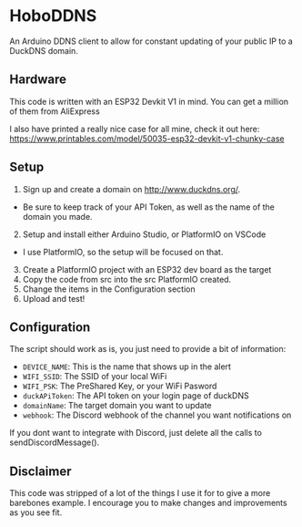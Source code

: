 # HoboDDNS
An Arduino DDNS client to allow for constant updating of your public IP to a DuckDNS domain.

## Hardware
This code is written with an ESP32 Devkit V1 in mind. You can get a million of them from AliExpress

I also have printed a really nice case for all mine, check it out here:
https://www.printables.com/model/50035-esp32-devkit-v1-chunky-case

## Setup
1. Sign up and create a domain on http://www.duckdns.org/.
- Be sure to keep track of your API Token, as well as the name of the domain you made.
2. Setup and install either Arduino Studio, or PlatformIO on VSCode
- I use PlatformIO, so the setup will be focused on that.
3. Create a PlatformIO project with an ESP32 dev board as the target
4. Copy the code from src into the src PlatformIO created.
5. Change the items in the Configuration section
6. Upload and test!

## Configuration
The script should work as is, you just need to provide a bit of information:
* `DEVICE_NAME`: This is the name that shows up in the alert
* `WIFI_SSID`: The SSID of your local WiFi
* `WIFI_PSK`: The PreShared Key, or your WiFi Pasword
* `duckAPiToken`: The API token on your login page of duckDNS
* `domainName`: The target domain you want to update
* `webhook`: The Discord webhook of the channel you want notifications on

If you dont want to integrate with Discord, just delete all the calls to sendDiscordMessage().

## Disclaimer
This code was stripped of a lot of the things I use it for to give a more barebones example.
I encourage you to make changes and improvements as you see fit.
